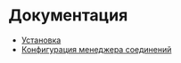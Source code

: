 # Документация

* [Установка](/docs/install.md)
* [Конфигурация менеджера соединений](/docs/config.md)
